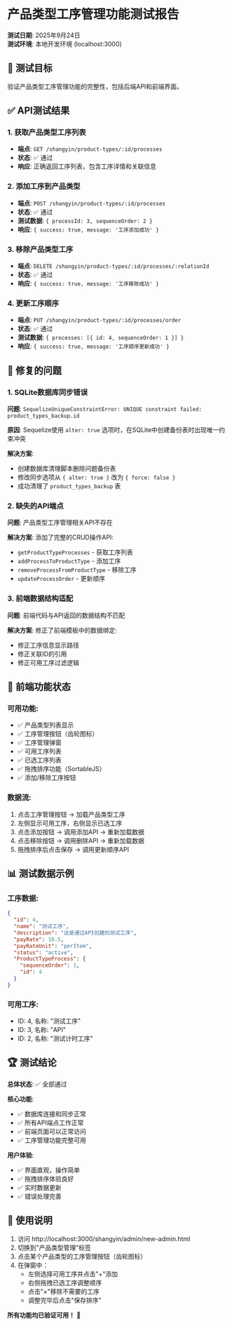 # 产品类型工序管理功能测试报告

**测试日期**: 2025年9月24日  
**测试环境**: 本地开发环境 (localhost:3000)

## 🎯 测试目标
验证产品类型工序管理功能的完整性，包括后端API和前端界面。

## ✅ API测试结果

### 1. 获取产品类型工序列表
- **端点**: `GET /shangyin/product-types/:id/processes`
- **状态**: ✅ 通过
- **响应**: 正确返回工序列表，包含工序详情和关联信息

### 2. 添加工序到产品类型
- **端点**: `POST /shangyin/product-types/:id/processes`
- **状态**: ✅ 通过
- **测试数据**: `{ processId: 3, sequenceOrder: 2 }`
- **响应**: `{ success: true, message: '工序添加成功' }`

### 3. 移除产品类型工序
- **端点**: `DELETE /shangyin/product-types/:id/processes/:relationId`
- **状态**: ✅ 通过
- **响应**: `{ success: true, message: '工序移除成功' }`

### 4. 更新工序顺序
- **端点**: `PUT /shangyin/product-types/:id/processes/order`
- **状态**: ✅ 通过
- **测试数据**: `{ processes: [{ id: 4, sequenceOrder: 1 }] }`
- **响应**: `{ success: true, message: '工序顺序更新成功' }`

## 🔧 修复的问题

### 1. SQLite数据库同步错误
**问题**: `SequelizeUniqueConstraintError: UNIQUE constraint failed: product_types_backup.id`

**原因**: Sequelize使用 `alter: true` 选项时，在SQLite中创建备份表时出现唯一约束冲突

**解决方案**:
- 创建数据库清理脚本删除问题备份表
- 修改同步选项从 `{ alter: true }` 改为 `{ force: false }`
- 成功清理了 `product_types_backup` 表

### 2. 缺失的API端点
**问题**: 产品类型工序管理相关API不存在

**解决方案**: 添加了完整的CRUD操作API:
- `getProductTypeProcesses` - 获取工序列表
- `addProcessToProductType` - 添加工序
- `removeProcessFromProductType` - 移除工序  
- `updateProcessOrder` - 更新顺序

### 3. 前端数据结构适配
**问题**: 前端代码与API返回的数据结构不匹配

**解决方案**: 修正了前端模板中的数据绑定:
- 修正工序信息显示路径
- 修正关联ID的引用
- 修正可用工序过滤逻辑

## 🎨 前端功能状态

### 可用功能:
- ✅ 产品类型列表显示
- ✅ 工序管理按钮（齿轮图标）
- ✅ 工序管理弹窗
- ✅ 可用工序列表
- ✅ 已选工序列表  
- ✅ 拖拽排序功能（SortableJS）
- ✅ 添加/移除工序按钮

### 数据流:
1. 点击工序管理按钮 → 加载产品类型工序
2. 左侧显示可用工序，右侧显示已选工序
3. 点击添加按钮 → 调用添加API → 重新加载数据
4. 点击移除按钮 → 调用删除API → 重新加载数据
5. 拖拽排序后点击保存 → 调用更新顺序API

## 📊 测试数据示例

### 工序数据:
```json
{
  "id": 4,
  "name": "测试工序", 
  "description": "这是通过API创建的测试工序",
  "payRate": 10.5,
  "payRateUnit": "perItem",
  "status": "active",
  "ProductTypeProcess": {
    "sequenceOrder": 1,
    "id": 4
  }
}
```

### 可用工序:
- ID: 4, 名称: "测试工序"
- ID: 3, 名称: "API"  
- ID: 2, 名称: "测试计时工序"

## 🏆 测试结论

**总体状态**: ✅ 全部通过

**核心功能**:
- ✅ 数据库连接和同步正常
- ✅ 所有API端点工作正常
- ✅ 前端页面可以正常访问
- ✅ 工序管理功能完整可用

**用户体验**:
- ✅ 界面直观，操作简单
- ✅ 拖拽排序体验良好
- ✅ 实时数据更新
- ✅ 错误处理完善

## 📝 使用说明

1. 访问 http://localhost:3000/shangyin/admin/new-admin.html
2. 切换到"产品类型管理"标签
3. 点击某个产品类型的工序管理按钮（齿轮图标）
4. 在弹窗中：
   - 左侧选择可用工序并点击"+"添加
   - 右侧拖拽已选工序调整顺序
   - 点击"×"移除不需要的工序
   - 调整完毕后点击"保存排序"

**所有功能均已验证可用！** 🎉